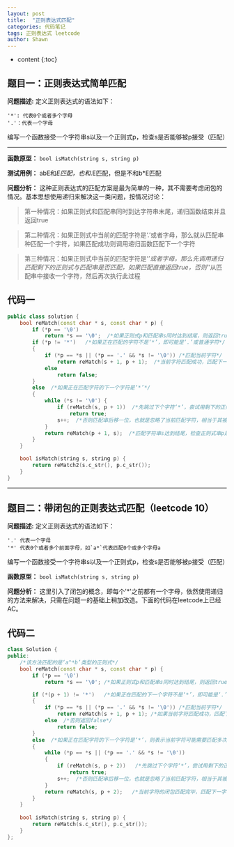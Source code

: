 ```yaml
---
layout: post
title:  "正则表达式匹配"
categories: 代码笔记
tags: 正则表达式 leetcode 
author: Shawn
---
```


* content
{:toc}
## 题目一：正则表达式简单匹配

**问题描述:** 定义正则表达式的语法如下：

```
'*': 代表0个或者多个字母
'.'：代表一个字母
```

编写一个函数接受一个字符串s以及一个正则式p，检查s是否能够被p接受（匹配）

----------------------------------------------------





**函数原型：** `bool isMatch(string s, string p)`

**测试用例：** abE和*E匹配，也和*.E匹配，但是不和b*E匹配

**问题分析：** 这种正则表达式的匹配方案是最为简单的一种，其不需要考虑闭包的情况。基本思想使用递归来解决这一类问题，按情况讨论：
> 第一种情况：如果正则式和匹配串同时到达字符串末尾，递归函数结束并且返回true

> 第二种情况：如果正则式中当前的匹配字符是‘.’或者字母，那么就从匹配串种匹配一个字符，如果匹配成功则调用递归函数匹配下一个字符

> 第三种情况：如果正则式中当前的匹配字符是‘*’或者字母，那么先调用递归匹配剩下的正则式与匹配串是否匹配，如果匹配直接返回true，否则‘*’从匹配串中接收一个字符，然后再次执行此过程

## 代码一

```cpp
public class solution {
	bool reMatch(const char * s, const char * p) {
		if (*p == '\0')
			return *s == '\0';  /*如果正则式p和匹配串s同时达到结尾，则返回true*/
		if (*p != '*')   /*如果正在匹配的字符不是‘*’，即可能是‘.’或普通字符*/
		{
			if (*p == *s || (*p == '.' && *s != '\0')) /*匹配当前字符*/
				return reMatch(s + 1, p + 1);  /*当前字符匹配成功，匹配下一字符*/
			else
				return false;
		}
		else  /*如果正在匹配字符的下一个字符是‘*’*/
		{
			while (*s != '\0') {
				if (reMatch(s, p + 1))  /*先跳过下个字符‘*’，尝试用剩下的正则式参与匹配，如果直接匹配成功，则返回true*/
					return true;
				s++;  /*否则匹配串后移一位，也就是忽略了当前匹配字符，相当于其被‘*’接收*/
			}
			return reMatch(p + 1, s);  /*匹配字符串s达到结尾，检查正则式串p是否到达结尾*/
		}
	}

	bool isMatch(string s, string p) {
		return reMatch2(s.c_str(), p.c_str());
	}
}
```

------------------------------------------------------------------------

## 题目二：带闭包的正则表达式匹配（leetcode 10）

**问题描述:** 定义正则表达式的语法如下：

```
'.' 代表一个字母
'*' 代表0个或者多个前面字母，如`a*`代表匹配0个或多个字母a
```

编写一个函数接受一个字符串s以及一个正则式p，检查s是否能够被p接受（匹配）

**函数原型：** `bool isMatch(string s, string p)`

**问题分析：** 这里引入了闭包的概念，即每个'*'之前都有一个字母，依然使用递归的方法来解决，只需在问题一的基础上稍加改造。下面的代码在leetcode上已经AC。

## 代码二

```cpp
class Solution {
public:
    /*该方法匹配的是‘a^*b’类型的正则式*/
    bool reMatch(const char * s, const char * p) {
        if (*p == '\0')
		    return *s == '\0'; /*如果正则式p和匹配串s同时达到结尾，则返回true*/

    	if (*(p + 1) != '*')   /*如果正在匹配的下一个字符不是‘*’，即可能是‘.’或普通字符*/
    	{
    		if (*p == *s || (*p == '.' && *s != '\0')) /*匹配当前字符*/
    			return reMatch(s + 1, p + 1); /*如果当前字符匹配成功，匹配下一字符*/
    		else  /*否则返回false*/
    			return false;                           
    	}
    	else  /*如果正在匹配字符的下一个字符是‘*’，则表示当前字符可能需要匹配多次（>=0）*/
    	{
    	    while (*p == *s || (*p == '.' && *s != '\0'))
    	    {
    	        if (reMatch(s, p + 2))   /*先跳过下个字符‘*’，尝试用剩下的正则式参与匹配，如果直接匹配成功，则返回true*/
    	            return true;
    	        s++;  /*否则匹配串后移一位，也就是忽略了当前匹配字符，相当于其被‘*’接收*/
    	    }
    		return reMatch(s, p + 2);   /*当前字符的闭包匹配完毕，匹配下一字符*/
    	}
    }
    
    bool isMatch(string s, string p) {
        return reMatch(s.c_str(), p.c_str());
    }
};
```

